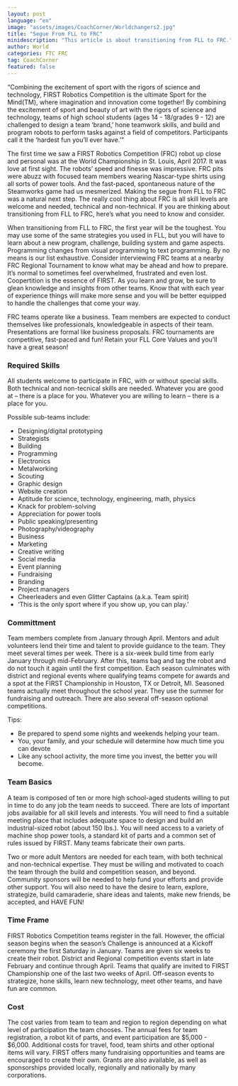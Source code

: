 ```yaml
---
layout: post
language: "en"
image: "assets/images/CoachCorner/Worldchangers2.jpg"
title: "Segue From FLL to FRC"
minidescription: "This article is about transitioning from FLL to FRC."
author: World
categories: FTC FRC
tag: CoachCorner
featured: false
---
```


“Combining the excitement of sport with the rigors of science and technology, FIRST Robotics Competition is the ultimate Sport for the Mind(TM), where imagination and innovation come together! By combining the excitement of sport and beauty of art with the rigors of science and technology, teams of high school students (ages 14 - 18/grades 9 - 12) are challenged to design a team ‘brand,’ hone teamwork skills, and build and program robots to perform tasks against a field of competitors.  Participants call it the ‘hardest fun you’ll ever have.’”

The first time we saw a FIRST Robotics Competition (FRC) robot up close and personal was at the World Championship in St. Louis, April 2017. It was love at first sight. The robots’ speed and finesse was impressive. FRC pits were abuzz with focused team members wearing Nascar-type shirts using all sorts of power tools. And the fast-paced, spontaneous nature of the Steamworks game had us mesmerized. Making the segue from FLL to FRC was a natural next step. The really cool thing about FRC is all skill levels are welcome and needed, technical and non-technical. If you are thinking about transitioning from FLL to FRC, here’s what you need to know and consider.

When transitioning from FLL to FRC, the first year will be the toughest. You may use some of the same strategies you used in FLL, but you will have to learn about a new program, challenge, building system and game aspects.  Programming changes from visual programming to text programming.  By no means is our list exhaustive.  Consider interviewing FRC teams at a nearby FRC Regional Tournament to know what may be ahead and how to prepare. It’s normal to sometimes feel overwhelmed, frustrated and even lost. Coopertition is the essence of FIRST. As you learn and grow, be sure to glean knowledge and insights from other teams. Know that with each year of experience things will make more sense and you will be better equipped to handle the challenges that come your way.

FRC teams operate like a business.  Team members are expected to conduct themselves like professionals, knowledgeable in aspects of their team.  Presentations are formal like business proposals.  FRC tournaments are competitive, fast-paced and fun! Retain your FLL Core Values and you’ll have a great season!

### Required Skills
All students welcome to participate in FRC, with or without special skills. Both technical and non-tecnical skills are needed. Whatever you are good at – there is a place for you. Whatever you are willing to learn – there is a place for you.

Possible sub-teams include:
- Designing/digital prototyping
- Strategists
- Building
- Programming
- Electronics
- Metalworking
- Scouting
- Graphic design
- Website creation
- Aptitude for science, technology, engineering, math, physics
- Knack for problem-solving
- Appreciation for power tools
- Public speaking/presenting
- Photography/videography
- Business
- Marketing
- Creative writing
- Social media
- Event planning
- Fundraising
- Branding
- Project managers
- Cheerleaders and even Glitter Captains (a.k.a. Team spirit)
- ‘This is the only sport where if you show up, you can play.’

### Committment
Team members complete from January through April. Mentors and adult volunteers lend their time and talent to provide guidance to the team. They meet several times per week. There is a six-week build time from early January through mid-February. After this, teams bag and tag the robot and do not touch it again until the first competition. Each season culminates with district and regional events where qualifying teams compete for awards and a spot at the FIRST Championship in Houston, TX or Detroit, MI. Seasoned teams actually meet throughout the school year. They use the summer for fundraising and outreach. There are also several off-season optional competitions.

Tips:
- Be prepared to spend some nights and weekends helping your team.
- You, your family, and your schedule will determine how much time you can devote
- Like any school activity, the more time you invest, the better you will become.

### Team Basics
A team is composed of ten or more high school-aged students willing to put in time to do any job the team needs to succeed. There are lots of important jobs available for all skill levels and interests. You will need to find a suitable meeting place that includes adequate space to design and build an industrial-sized robot (about 150 lbs.). You will need access to a variety of machine shop power tools, a standard kit of parts and a common set of rules issued by FIRST. Many teams fabricate their own parts.

Two or more adult Mentors are needed for each team, with both technical and non-technical expertise. They must be willing and motivated to coach the team through the build and competition season, and beyond. Community sponsors will be needed to help fund your efforts and provide other support. You will also need to have the desire to learn, explore, strategize, build camaraderie, share ideas and talents, make new friends, be accepted, and HAVE FUN!

### Time Frame
FIRST Robotics Competition teams register in the fall. However, the official season begins when the season’s Challenge is announced at a Kickoff ceremony the first Saturday in January. Teams are given six weeks to create their robot. District and Regional competition events start in late February and continue through April. Teams that qualify are invited to FIRST Championship one of the last two weeks of April. Off-season events to strategize, hone skills, learn new technology, meet other teams, and have fun are common.

### Cost
The cost varies from team to team and region to region depending on what level of participation the team chooses. The annual fees for team registration, a robot kit of parts, and event participation are $5,000 - $6,000. Additional costs for travel, food, team shirts and other optional items will vary. FIRST offers many fundraising opportunities and teams are encouraged to create their own. Grants are also available, as well as sponsorships provided locally, regionally and nationally by many corporations.
